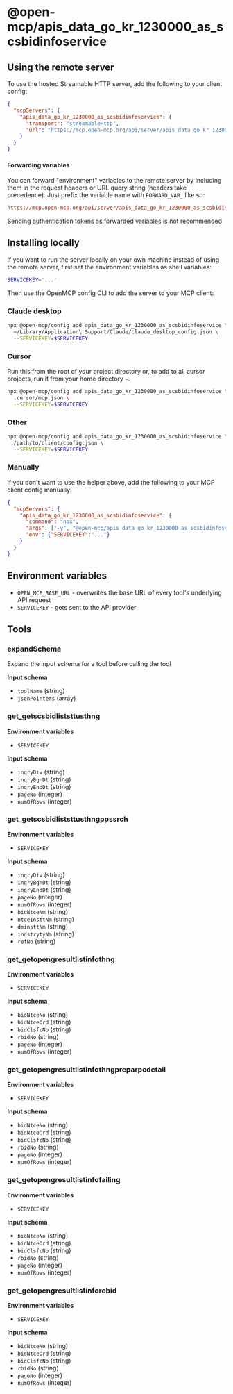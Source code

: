 # @open-mcp/apis_data_go_kr_1230000_as_scsbidinfoservice

## Using the remote server

To use the hosted Streamable HTTP server, add the following to your client config:

```json
{
  "mcpServers": {
    "apis_data_go_kr_1230000_as_scsbidinfoservice": {
      "transport": "streamableHttp",
      "url": "https://mcp.open-mcp.org/api/server/apis_data_go_kr_1230000_as_scsbidinfoservice@latest/mcp"
    }
  }
}
```

#### Forwarding variables

You can forward "environment" variables to the remote server by including them in the request headers or URL query string (headers take precedence). Just prefix the variable name with `FORWARD_VAR_` like so:

```ini
https://mcp.open-mcp.org/api/server/apis_data_go_kr_1230000_as_scsbidinfoservice@latest/mcp?FORWARD_VAR_OPEN_MCP_BASE_URL=https%3A%2F%2Fapi.example.com
```

<Callout title="Security" type="warn">
  Sending authentication tokens as forwarded variables is not recommended
</Callout>

## Installing locally

If you want to run the server locally on your own machine instead of using the remote server, first set the environment variables as shell variables:

```bash
SERVICEKEY='...'
```

Then use the OpenMCP config CLI to add the server to your MCP client:

### Claude desktop

```bash
npx @open-mcp/config add apis_data_go_kr_1230000_as_scsbidinfoservice \
  ~/Library/Application\ Support/Claude/claude_desktop_config.json \
  --SERVICEKEY=$SERVICEKEY
```

### Cursor

Run this from the root of your project directory or, to add to all cursor projects, run it from your home directory `~`.

```bash
npx @open-mcp/config add apis_data_go_kr_1230000_as_scsbidinfoservice \
  .cursor/mcp.json \
  --SERVICEKEY=$SERVICEKEY
```

### Other

```bash
npx @open-mcp/config add apis_data_go_kr_1230000_as_scsbidinfoservice \
  /path/to/client/config.json \
  --SERVICEKEY=$SERVICEKEY
```

### Manually

If you don't want to use the helper above, add the following to your MCP client config manually:

```json
{
  "mcpServers": {
    "apis_data_go_kr_1230000_as_scsbidinfoservice": {
      "command": "npx",
      "args": ["-y", "@open-mcp/apis_data_go_kr_1230000_as_scsbidinfoservice"],
      "env": {"SERVICEKEY":"..."}
    }
  }
}
```

## Environment variables

- `OPEN_MCP_BASE_URL` - overwrites the base URL of every tool's underlying API request
- `SERVICEKEY` - gets sent to the API provider

## Tools

### expandSchema

Expand the input schema for a tool before calling the tool

**Input schema**

- `toolName` (string)
- `jsonPointers` (array)

### get_getscsbidliststtusthng

**Environment variables**

- `SERVICEKEY`

**Input schema**

- `inqryDiv` (string)
- `inqryBgnDt` (string)
- `inqryEndDt` (string)
- `pageNo` (integer)
- `numOfRows` (integer)

### get_getscsbidliststtusthngppssrch

**Environment variables**

- `SERVICEKEY`

**Input schema**

- `inqryDiv` (string)
- `inqryBgnDt` (string)
- `inqryEndDt` (string)
- `pageNo` (integer)
- `numOfRows` (integer)
- `bidNtceNm` (string)
- `ntceInsttNm` (string)
- `dminsttNm` (string)
- `indstrytyNm` (string)
- `refNo` (string)

### get_getopengresultlistinfothng

**Environment variables**

- `SERVICEKEY`

**Input schema**

- `bidNtceNo` (string)
- `bidNtceOrd` (string)
- `bidClsfcNo` (string)
- `rbidNo` (string)
- `pageNo` (integer)
- `numOfRows` (integer)

### get_getopengresultlistinfothngpreparpcdetail

**Environment variables**

- `SERVICEKEY`

**Input schema**

- `bidNtceNo` (string)
- `bidNtceOrd` (string)
- `bidClsfcNo` (string)
- `rbidNo` (string)
- `pageNo` (integer)
- `numOfRows` (integer)

### get_getopengresultlistinfofailing

**Environment variables**

- `SERVICEKEY`

**Input schema**

- `bidNtceNo` (string)
- `bidNtceOrd` (string)
- `bidClsfcNo` (string)
- `rbidNo` (string)
- `pageNo` (integer)
- `numOfRows` (integer)

### get_getopengresultlistinforebid

**Environment variables**

- `SERVICEKEY`

**Input schema**

- `bidNtceNo` (string)
- `bidNtceOrd` (string)
- `bidClsfcNo` (string)
- `rbidNo` (string)
- `pageNo` (integer)
- `numOfRows` (integer)
